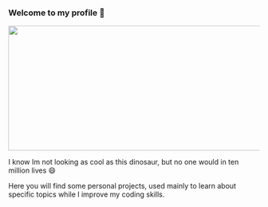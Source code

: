 ### Welcome to my profile 👋

<img src="https://c.tenor.com/jkpFx4O6428AAAAC/dinosaur-trex.gif" width="600" height="250" />

I know Im not looking as cool as this dinosaur, but no one would in ten million lives 😄 

Here you will find some personal projects, used mainly to learn about specific topics while I improve my coding skills.
<!--
**IkerLondrin/IkerLondrin** is a ✨ _special_ ✨ repository because its `README.md` (this file) appears on your GitHub profile.

Here are some ideas to get you started:

- 🔭 I’m currently working on ...
- 🌱 I’m currently learning ...
- 👯 I’m looking to collaborate on ...
- 🤔 I’m looking for help with ...
- 💬 Ask me about ...
- 📫 How to reach me: ...
- 😄 Pronouns: ...
- ⚡ Fun fact: ...
-->

